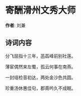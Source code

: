 # 寄酬滑州文秀大师

**作者**: 刘兼

## 诗词内容

分飞屈指十三年，菡萏峰前别社莲。

薄宦偶然来左蜀，孤云何事在南燕。

一封瑶检音初达，两处金沙色共圆。

珍重汤休惠佳句，郡斋吟久不成眠。

